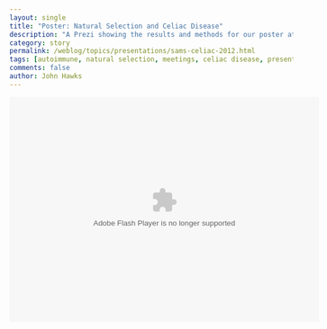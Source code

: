 ```yaml
---
layout: single 
title: "Poster: Natural Selection and Celiac Disease" 
description: "A Prezi showing the results and methods for our poster at the AAPA meetings, April 2012." 
category: story
permalink: /weblog/topics/presentations/sams-celiac-2012.html
tags: [autoimmune, natural selection, meetings, celiac disease, presentations] 
comments: false 
author: John Hawks 
---
```


<div class="middle-picture">
<object id="prezi_1a75be4e87ddedd9e014e93d3ebb53f1fae844e5" name="prezi_1a75be4e87ddedd9e014e93d3ebb53f1fae844e5" classid="clsid:D27CDB6E-AE6D-11cf-96B8-444553540000" width="550" height="400"><param name="movie" value="http://prezi.com/bin/preziloader.swf"/><param name="allowfullscreen" value="true"/><param name="allowscriptaccess" value="always"/><param name="bgcolor" value="#ffffff"/><param name="flashvars" value="prezi_id=1a75be4e87ddedd9e014e93d3ebb53f1fae844e5&amp;lock_to_path=0&amp;color=ffffff&amp;autoplay=no&amp;autohide_ctrls=0"/><embed id="preziEmbed_1a75be4e87ddedd9e014e93d3ebb53f1fae844e5" name="preziEmbed_1a75be4e87ddedd9e014e93d3ebb53f1fae844e5" src="http://prezi.com/bin/preziloader.swf" type="application/x-shockwave-flash" allowfullscreen="true" allowscriptaccess="always" width="550" height="400" bgcolor="#ffffff" flashvars="prezi_id=1a75be4e87ddedd9e014e93d3ebb53f1fae844e5&amp;lock_to_path=0&amp;color=ffffff&amp;autoplay=no&amp;autohide_ctrls=0"></embed></object>
</div>

